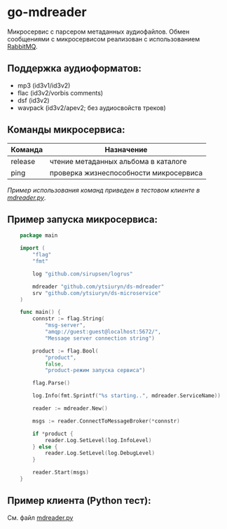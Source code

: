 # go-mdreader #

Микросервис с парсером метаданных аудиофайлов. Обмен сообщениями с микросервисом реализован с использованием [RabbitMQ](https://www.rabbitmq.com).

Поддержка аудиоформатов:
---
- mp3 (id3v1/id3v2)
- flac (id3v2/vorbis comments)
- dsf (id3v2)
- wavpack (id3v2/apev2; без аудиосвойств треков)

Команды микросервиса:
---
|Команда|            Назначение                |
|-------|--------------------------------------|
|release|чтение метаданных альбома в каталоге  |
|ping   |проверка жизнеспособности микросервиса|

*Пример использования команд приведен в тестовом клиенте в [mdreader.py](https://github.com/ytsiuryn/ds-mdreader/blob/main/mdreader.py)*.

Пример запуска микросервиса:
---
```go
    package main

    import (
	    "flag"
	    "fmt"

	    log "github.com/sirupsen/logrus"

	    mdreader "github.com/ytsiuryn/ds-mdreader"
	    srv "github.com/ytsiuryn/ds-microservice"
    )

    func main() {
	    connstr := flag.String(
		    "msg-server",
		    "amqp://guest:guest@localhost:5672/",
		    "Message server connection string")

		product := flag.Bool(
			"product",
			false,
			"product-режим запуска сервиса")

		flag.Parse()

	    log.Info(fmt.Sprintf("%s starting..", mdreader.ServiceName))

	    reader := mdreader.New()

		msgs := reader.ConnectToMessageBroker(*connstr)

		if *product {
			reader.Log.SetLevel(log.InfoLevel)
		} else {
			reader.Log.SetLevel(log.DebugLevel)
		}

		reader.Start(msgs)
	}
```

Пример клиента (Python тест):
---
См. файл [mdreader.py](https://github.com/ytsiuryn/ds-mdreader/blob/main/mdreader.py)
